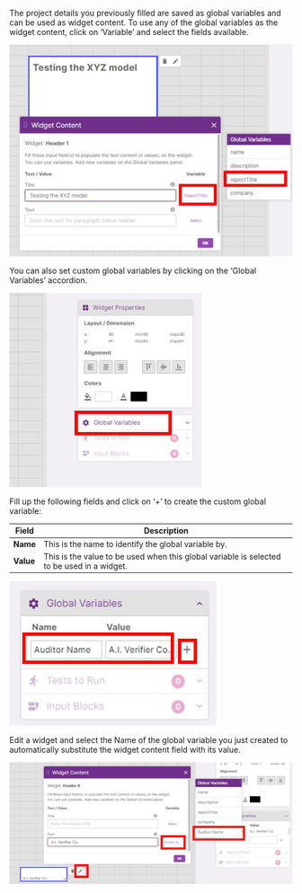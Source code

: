 The project details you previously filled are saved as global variables and can be used as widget content. To use any of the global variables as the widget content, click on ‘Variable’ and select the fields available.

![use-global-var](../../res/design-customized-report/edit-widget-3.png)

You can also set custom global variables by clicking on the ‘Global Variables’ accordion.

![set-custom-global-var](../../res/design-customized-report/global-var-1.png)

Fill up the following fields and click on ‘+’ to create the custom global variable:

| Field     | Description                                                                                |
| --------- | ------------------------------------------------------------------------------------------ |
| **Name**  | This is the name to identify the global variable by.                                       |
| **Value** | This is the value to be used when this global variable is selected to be used in a widget. |

![fill-custom-global-var](../../res/design-customized-report/global-var-2.png)

Edit a widget and select the Name of the global variable you just created to automatically substitute the widget content field with its value.

![sub-widget-content](../../res/design-customized-report/global-var-3.png)
